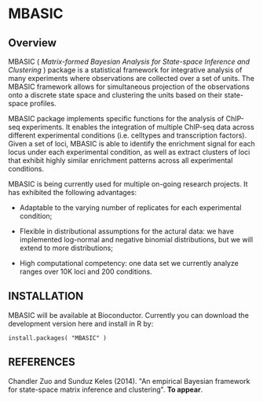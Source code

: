 MBASIC
======

Overview
--------

MBASIC ( *Matrix-formed Bayesian Analysis for State-space Inference and Clustering* ) package is a statistical framework for integrative analysis of many experiments where observations are collected over a set of units. The MBASIC framework allows for simultaneous projection of the observations onto a discrete state space and clustering the units based on their state-space profiles. 

MBASIC package implements specific functions for the analysis of ChIP-seq experiments. It enables the integration of multiple ChIP-seq data across different experimental conditions (i.e. celltypes and transcription factors). Given a set of loci, MBASIC is able to identify the enrichment signal for each locus under each experimental condition, as well as extract clusters of loci that exhibit highly similar enrichment patterns across all experimental conditions.

MBASIC is being currently used for multiple on-going research projects. It has exhibited the following advantages:

- Adaptable to the varying number of replicates for each experimental condition;

- Flexible in distributional assumptions for the actural data: we have implemented log-normal and negative binomial distributions, but we will extend to more distributions;

- High computational competency: one data set we currently analyze ranges over 10K loci and 200 conditions.


INSTALLATION
------------


MBASIC will be available at Bioconductor. Currently you can download the development version here and install in R by:

    install.packages( "MBASIC" )


REFERENCES
----------

Chandler Zuo and Sunduz Keles (2014). "An empirical Bayesian framework for state-space matrix inference and clustering". **To appear**.
